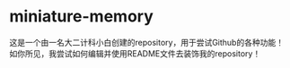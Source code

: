 # miniature-memory
这是一个由一名大二计科小白创建的repository，用于尝试Github的各种功能！
如你所见，我尝试如何编辑并使用README文件去装饰我的repository！
